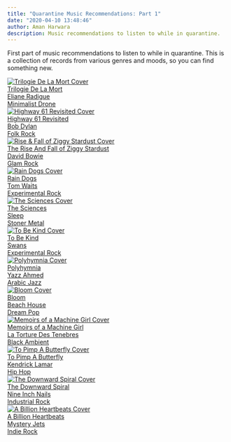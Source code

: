 ```yaml
---
title: "Quarantine Music Recommendations: Part 1"
date: "2020-04-10 13:48:46"
author: Aman Harwara
description: Music recommendations to listen to while in quarantine.
---
```


First part of music recommendations to listen to while in quarantine. This is a collection of records from various genres and moods, so you can find something new.

<div class="album-list">
    <a href="https://open.spotify.com/album/2qLeLtVxS5N9A9B0qd1BC5" target="_blank" rel="noreferrer noopener"  class="album-group">
        <div class="cover" title="Trilogie De La Mort Cover"><img src="/posts/list/trilogie-de-la-mort.jpg" alt="Trilogie De La Mort Cover"></div>
        <div class="content">
            <div class="title">Trilogie De La Mort</div>
            <div class="artist">Eliane Radigue</div>
            <div class="genre">Minimalist Drone</div>
        </div>
    </a>
    <a href="https://open.spotify.com/album/6YabPKtZAjxwyWbuO9p4ZD" target="_blank" rel="noreferrer noopener" class="album-group">
        <div class="cover" title="Highway 61 Revisited Cover"><img src="/posts/album/bob-dylan-highway-61-revisited.jpg" alt="Highway 61 Revisited Cover"></div>
        <div class="content">
            <div class="title">Highway 61 Revisited</div>
            <div class="artist">Bob Dylan</div>
            <div class="genre">Folk Rock</div>
        </div>
    </a>
    <a href="https://open.spotify.com/album/48D1hRORqJq52qsnUYZX56" target="_blank" rel="noreferrer noopener"  class="album-group">
        <div class="cover" title="Rise & Fall of Ziggy Stardust Cover"><img src="/posts/list/bowie-ziggy-stardust.jpg" alt="Rise & Fall of Ziggy Stardust Cover"></div>
        <div class="content">
            <div class="title">The Rise And Fall of Ziggy Stardust</div>
            <div class="artist">David Bowie</div>
            <div class="genre">Glam Rock</div>
        </div>
    </a>
    <a href="https://open.spotify.com/album/5bbb7E51zaDCuD85uLyFkK" target="_blank" rel="noreferrer noopener"  class="album-group">
        <div class="cover" title="Rain Dogs Cover"><img src="/posts/list/tom-waits-rain-dogs.jpg" alt="Rain Dogs Cover"></div>
        <div class="content">
            <div class="title">Rain Dogs</div>
            <div class="artist">Tom Waits</div>
            <div class="genre">Experimental Rock</div> 
        </div>
    </a>
    <a href="https://open.spotify.com/album/3OCerJ8rgcBuPh3ob5GHve" target="_blank" rel="noreferrer noopener"  class="album-group">
        <div class="cover" title="The Sciences Cover"><img src="/posts/list/the-sciences.jpg" alt="The Sciences Cover"></div>
        <div class="content">
            <div class="title">The Sciences</div>
            <div class="artist">Sleep</div>
            <div class="genre">Stoner Metal</div> 
        </div>
    </a>
    <a href="https://open.spotify.com/album/4dq7JNcHKrnozzFQg5bpmn" target="_blank" rel="noreferrer noopener"  class="album-group">
        <div class="cover" title="To Be Kind Cover"><img src="/posts/list/swans-to-be-kind.jpg" alt="To Be Kind Cover"></div>
        <div class="content">
            <div class="title">To Be Kind</div>
            <div class="artist">Swans</div> 
            <div class="description">
                <div class="genre">Experimental Rock</div> 
            </div>
        </div>
    </a>
    <a href="https://open.spotify.com/album/3O5YfA2W8L8yGtViVRwd61" target="_blank" rel="noreferrer noopener"  class="album-group">
        <div class="cover" title="Polyhymnia Cover"><img src="/posts/list/yazz-ahmed-polyhymnia.jpg" alt="Polyhymnia Cover"></div>
        <div class="content">
            <div class="title">Polyhymnia</div>
            <div class="artist">Yazz Ahmed</div> 
            <div class="genre">Arabic Jazz</div>
        </div>
    </a>
    <a href="https://open.spotify.com/album/1UYkwtjbjdLlHc4bdnkvdO" target="_blank" rel="noreferrer noopener"  class="album-group">
        <div class="cover" title="Bloom Cover"><img src="/posts/list/beach-house-bloom.jpg" alt="Bloom Cover"></div>
        <div class="content">
            <div class="title">Bloom</div>
            <div class="artist">Beach House</div> 
            <div class="genre">Dream Pop</div> 
        </div>
    </a>
    <a href="https://open.spotify.com/album/3q0Z3BiXwn6hXcvBqh2VLq" target="_blank" rel="noreferrer noopener"  class="album-group">
        <div class="cover" title="Memoirs of a Machine Girl Cover"><img src="/posts/list/memoirs-of-a-machine-girl.jpg" alt="Memoirs of a Machine Girl Cover"></div>
        <div class="content">
            <div class="title">Memoirs of a Machine Girl</div>
            <div class="artist">La Torture Des Tenebres</div> 
            <div class="genre">Black Ambient</div> 
        </div>
    </a>
    <a href="https://open.spotify.com/album/7ycBtnsMtyVbbwTfJwRjSP" target="_blank" rel="noreferrer noopener"  class="album-group">
        <div class="cover" title="To Pimp A Butterfly Cover"><img src="/posts/list/tpab.jpg" alt="To Pimp A Butterfly Cover"></div>
        <div class="content">
            <div class="title">To Pimp A Butterfly</div>
            <div class="artist">Kendrick Lamar</div> 
            <div class="genre">Hip Hop</div> 
        </div>
    </a>
    <a href="https://open.spotify.com/album/3nJnyDV8fwFpffo0EyHQto" target="_blank" rel="noreferrer noopener"  class="album-group">
        <div class="cover" title="The Downward Spiral Cover"><img src="/posts/list/downward-spiral.jpg" alt="The Downward Spiral Cover"></div>
        <div class="content">
            <div class="title">The Downward Spiral</end>
            <div class="artist">Nine Inch Nails</div> 
            <div class="genre">Industrial Rock</div> 
        </div>
    </a>
    <a href="https://open.spotify.com/album/5DluIuRDrGnmYONlKPkUVx" target="_blank" rel="noreferrer noopener"  class="album-group">
        <div class="cover" title="A Billion Heartbeats Cover"><img src="/posts/list/a-billion-heartbeats.jpg" alt="A Billion Heartbeats Cover"></div>
        <div class="content">
            <div class="title">A Billion Heartbeats</div>
            <div class="artist">Mystery Jets</div> 
            <div class="genre">Indie Rock</div> 
        </div>
    </a>
</div>

